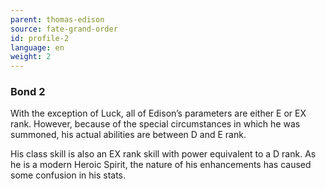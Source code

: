 ```yaml
---
parent: thomas-edison
source: fate-grand-order
id: profile-2
language: en
weight: 2
---
```


### Bond 2

With the exception of Luck, all of Edison’s parameters are either E or EX rank. However, because of the special circumstances in which he was summoned, his actual abilities are between D and E rank.

His class skill is also an EX rank skill with power equivalent to a D rank. As he is a modern Heroic Spirit, the nature of his enhancements has caused some confusion in his stats.
